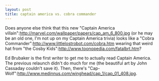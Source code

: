 ```yaml
--- 
layout: post
title: captain america vs. cobra commander
---
```

Does anyone else think that this new "Captain America villain":http://marvel.com/wallpaper/papers/cap_am_6_800.jpg (or he may be an old one, I'm not up on my Captain America trivia) looks like a "Cobra Commander":http://www.littlelostrobot.com/cobra.htm wearing that weird hat from "the Cosby Kids":http://www.toonopedia.com/fatalbrt.htm?

Ed Brubaker is the first writer to get me to actually read Captain America.  The previous relaunch didn't do much for me (the beautiful art by John Cassaday couldn't save it).  Then, there's "Cap-Wolf":http://www.medinnus.com/winghead/cap_1/cap_01_408.jpg.
